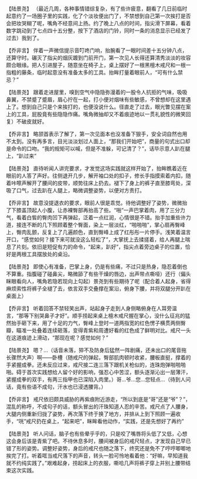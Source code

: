【陆景尧】
（最近几周，各种事情错综复杂，有了些许疲意，翻看了几日前临时起意约了一场圈子里的实践，化了个淡妆便出门了，不禁想到自己第一次挨打是否会把妆哭糊了呢，嘴角不经意间上扬。约了晚上八点的时间，指尖滑下屏幕，看着数字跳动到了七点四十五分整，按下了酒店的门铃，同时一条的消息显示已经发了过去）我到了。

【乔非言】
伴着一声微信提示音叮咚门响，抬腕看了一眼时间差十五分钟八点，还算守时。碾灭了指尖的烟灰踱到门前开门，第一次见人长得还算清秀淡淡的妆容颇合眼缘。把人引进屋子，随意坐在椅子上，桌上摆好了一根黑檀木戒尺和一根一指粗的藤条，临时起意没有准备太多的工具。抬眸打量着眼前人，“可有什么禁忌？”

【陆景尧】
跟着走进屋里，嗅到空气中隐隐弥漫着的一股令人抗拒的气味，吸吸鼻翼，不禁蹙了蹙眉，眉心拧在一起，打小便对烟味有些敏感，不曾想却在这里遇上了。想到自己只是个来挨打的，也便没说什么。径直走了过去，眼光瞥见摆在案上的工具，屁股竟有些隐隐作痛。嘴角微抽却又不着痕迹地以一贯礼貌性的微笑回复）不破皮就好。

【乔非言】
略颔首表示了解了，第一次见面本也没准备下狠手，安全词自然也用不太到。没有再多言，目光淡淡划过人面上，“那我们开始吧”，商量的句式出口却是命令的口吻。“我的规矩可以喊，但是不准躲，可记清了？”，话毕示意人趴在腿上，“趴过来”

【陆景尧】
直待听闻人讲完要求，才发觉这场实践就这样开始了，抬眸瞧着近在眼前的人答了声好。往侧退开几步，解开袖口处的扣子，修长手指摸索着内扣，随着咔嚓声解开了腰间的皮带，顺势往床上扔去。褪下了身上的裤子直至膝弯处，深吸了口气，过去趴在人腿上，略微调整姿势，以便对方责打。

【乔非言】
故意没提退衣的要求，眼前人很是乖觉。待他调整好了姿势，微微抬了下膝盖顶起人小腹，让赤裸臀部再抬高了些。“啪”一声巴掌着肉，用了三分力气，看着白皙的臀肉凹下再弹起，泛着一点红润，心情很是不错。抬手加重些许力道，接连不断的几下照顾着整个臀面，染上一层淡红，“啪啪啪”，掌心扇再臀峰上，臀肉乱颤，反复上了几遍颜色，直到臀峰上成了红彤彤一片停手。浅笑着温言开口，“感觉如何？接下来可就没这么轻松了”，大掌抚上去揉搓着，给人再腿上喘息了片刻。依旧是短促有力的命令，“起来，趴好”，指尖点着旁边桌子的位置，恰好是两根工具摆放处的桌沿。

【陆景尧】
即使心有准备，巴掌上身，仍是有些痛，不过只是热身，隐忍着倒也不算重。指腹碰了碰鼻尖，略微舔了有些干燥的唇边，出声带点嘶哑）还行（偏头眯眼看向人，嘴角若隐若现向上勾起）景尧到有些期待了呢（配合着人起身，省得麻烦索性将裤子全褪了去，依言双手交叠撑在案沿，俯身下腰，并将双腿分开趴在桌面上）

【乔非言】
听着回答不禁轻笑出声，站起身子走到人身侧略俯身在人耳旁温言，“那等下别哭鼻子才好”。顺手捞起来桌上檀木戒尺握在掌心，没什么征兆的猛然抬手砸下来，用了十足的力气，臀峰上登时一道两指宽的红色愣子横贯两侧臀瓣，瞄准一处叠着连续砸落，变得青紫和周遭好看的红色成了鲜明对比。戒尺一头在这道痕迹上滑动，“那现在呢？感觉如何？”

【陆景尧】
嗯？...（话音未落，猝不及防身后猛然一阵剧痛，还未出口的尾音拖长骤然大声）啊——卧槽（随戒尺的弹起，臀部肌肉顿时收紧，腰板直挺，撑着的手紧握成拳。还未反应过来，戒尺接二连三落下跟机关枪似的，连珠炮弹啪啪啪啪。碍于首次实践想给人留个好的影响，强忍心中苦涩，额头逐渐沁出一层薄汗，紧握成拳的双手，有两三指甲也已深陷入肉里。）哥...爷...您...您轻点...（待到人问话，竟有些语不成句，汗水也已浸透腰背。）

【乔非言】
戒尺依旧颇具威胁的再紫痕附近游走，“所以到底是“哥”还是“爷”？”，混乱的称呼，不成句子的话，额头冒出的汗珠知道人忍的辛苦。戒尺点了人腰身，大腿内侧重新归拢了姿势，再次落下终于换了地方，并排从上到下照顾一遍收手，“咣”戒尺扔在桌上，“起来吧”，眯眸看他动作，“实践，还是先想好了再约”


【陆景尧】
听人问话，脑子也有些晕乎乎的，只是咬了嘴唇将头低了又低，心想这会身后该是青紫了吧。不待休息多时，腰间被身后的戒尺轻点，才发现自己早已错了形的姿势。调整好姿势，身后的戒尺也随之落下，终究还是免不了哼哼唧唧地挨完了打。听着哐当戒尺落下的声音，转头一脸可怜地看着他：“好嘛，早知道我就不约纯实践了。”艰难起身，捞起床上的衣服，嘶哈几声将裤子穿上并别上腰带结束这次实践。
